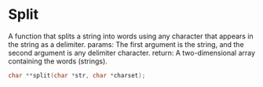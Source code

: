 # Split
A function that splits a string into words using any character that appears in the string as a delimiter.
params: The first argument is the string, and the second argument is any delimiter character.
return: A two-dimensional array containing the words (strings).
```c
char **split(char *str, char *charset);
```